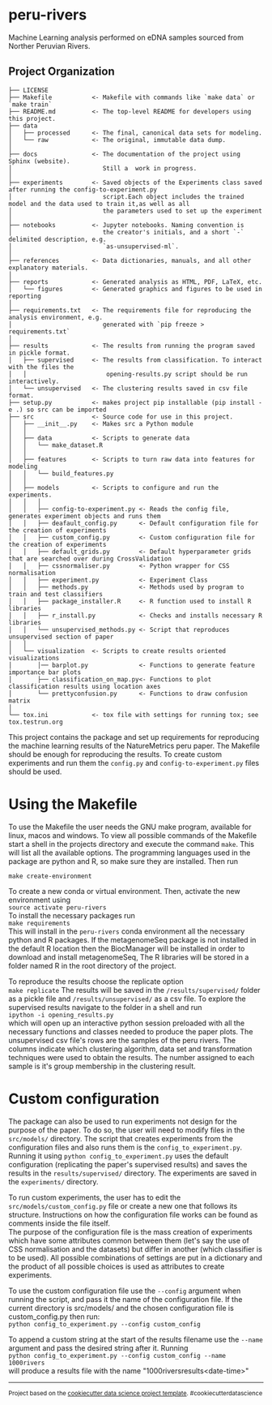 peru-rivers
==============================

Machine Learning analysis performed on eDNA samples sourced from Norther Peruvian Rivers.

Project Organization
------------

    ├── LICENSE
    ├── Makefile           <- Makefile with commands like `make data` or `make train`
    ├── README.md          <- The top-level README for developers using this project.
    ├── data
    │   ├── processed      <- The final, canonical data sets for modeling.
    │   └── raw            <- The original, immutable data dump.
    │
    ├── docs               <- The documentation of the project using Sphinx (website). 
    │                         Still a  work in progress. 
    │
    ├── experiments        <- Saved objects of the Experiments class saved after running the config-to-experiment.py 
    │                         script.Each object includes the trained model and the data used to train it,as well as all
    │                         the parameters used to set up the experiment
    │
    ├── notebooks          <- Jupyter notebooks. Naming convention is 
    │                         the creator's initials, and a short `-` delimited description, e.g.
    │                         `as-unsupervised-ml`.
    │
    ├── references         <- Data dictionaries, manuals, and all other explanatory materials.
    │
    ├── reports            <- Generated analysis as HTML, PDF, LaTeX, etc.
    │   └── figures        <- Generated graphics and figures to be used in reporting
    │
    ├── requirements.txt   <- The requirements file for reproducing the analysis environment, e.g.
    │                         generated with `pip freeze > requirements.txt`
    │
    ├── results            <- The results from running the program saved in pickle format.
    │   ├── supervised     <- The results from classification. To interact with the files the 
    │   │                      opening-results.py script should be run interactively.
    │   └── unsupervised   <- The clustering results saved in csv file format.
    ├── setup.py           <- makes project pip installable (pip install -e .) so src can be imported
    ├── src                <- Source code for use in this project.
    │   ├── __init__.py    <- Makes src a Python module
    │   │
    │   ├── data           <- Scripts to generate data
    │   │   └── make_dataset.R
    │   │
    │   ├── features       <- Scripts to turn raw data into features for modeling
    │   │   └── build_features.py
    │   │
    │   ├── models         <- Scripts to configure and run the experiments.
    │   │   │                 
    │   │   ├── config-to-experiment.py <- Reads the config file, generates experiment objects and runs them
    │   │   ├── deafault_config.py      <- Default configuration file for the creation of experiments
    │   │   ├── custom_config.py        <- Custom configuration file for the creation of experiments
    │   │   ├── default_grids.py        <- Default hyperparameter grids that are searched over during CrossValidation 
    │   │   ├── cssnormaliser.py        <- Python wrapper for CSS normalisation
    │   │   ├── experiment.py           <- Experiment Class
    │   │   ├── methods.py              <- Methods used by program to train and test classifiers   
    │   │   ├── package_installer.R     <- R function used to install R libraries
    │   │   ├── r_install.py            <- Checks and installs necessary R libraries
    │   │   └── unsupervised_methods.py <- Script that reproduces unsupervised section of paper 
    │   │
    │   └── visualization  <- Scripts to create results oriented visualizations
    │       │── barplot.py              <- Functions to generate feature importance bar plots
    │       ├── classification_on_map.py<- Functions to plot classification results using location axes 
    │       └── prettyconfusion.py      <- Functions to draw confusion matrix
    │
    └── tox.ini            <- tox file with settings for running tox; see tox.testrun.org


This project contains the package and set up requirements for reproducing the machine learning results of the NatureMetrics peru paper. The Makefile should be enough for reproducing the results. To create custom experiments and run them the ``config.py`` and ``config-to-experiment.py`` files should be used.


Using the Makefile
==================
To use the Makefile the user needs the GNU make program, available for linux, macos and windows. To view all possible commands of the Makefile start a shell in the projects directory and execute the command ``make``. This will list all the available options. The programming languages used in the package are python and R, so make sure they are installed. Then run   
```
make create-environment
```  
To create a new conda or virtual environment. Then, activate the new environment using  
``source activate peru-rivers``  
To install the necessary packages run  
``make requirements``  
This will install in the ``peru-rivers`` conda environment all the necessary python and R packages. If the metagenomeSeq package is not installed in the default R location then the BiocManager will be installed in order to download and install metagenomeSeq, The R libraries will be stored in a folder named R in the root directory of the project.
  
To reproduce the results choose the replicate option  
```make replicate```
The results will be saved in the ```/results/supervised/``` folder as a pickle file and ```/results/unsupervised/``` as a csv file. To explore the supervised results navigate to the folder in a shell and run   
```ipython -i opening_results.py```     
which will open up an interactive python session preloaded with all the necessary functions and classes needed to produce the paper plots. 
The unsupervised csv file's rows are the samples of the peru rivers. The columns indicate which clustering algorithm, data set and transformation techniques were used to obtain the results. The number assigned to each sample is it's group membership in the clustering result. 

Custom configuration
==================== 
The package can also be used to run experiments not design for the purpose of the paper. To do so, the user will need to modify files in the ```src/models/``` directory. The script that creates experiments from the configuration files and also runs them is the ```config_to_experiment.py```. Running it using ```python config_to_experiment.py``` uses the default configuration (replicating the paper's supervised results) and saves the results in the ```results/supervised/``` directory. The experiments are saved in the ```experiments/``` directory.

To run custom experiments, the user has to edit the ```src/models/custom_config.py``` file or create a new one that follows its structure. Instructions on how the configuration file works can be found as comments inside the file itself.  
The purpose of the configuration file is the mass creation of experiments which have some attributes common between them (let's say the use of CSS normalisation and the datasets) but differ in another (which classifier is to be used). All possible combinations of settings are put in a dictionary and the product of all possible choices is used as attributes to create experiments.  

To use the custom configuration file use the ```--config``` argument when running the script, and pass it the name of the configuration file. If the current directory is src/models/ and the chosen configuration file is custom_config.py then run:   
 ```python config_to_experiment.py --config custom_config```

 To append a custom string at the start of the results filename use the ```--name``` argument and pass the desired string after it. 
 Running  
```python config_to_experiment.py --config custom_config --name 1000rivers```  
will produce a results file with the name "1000riversresults<date-time\>" 



--------

<p><small>Project based on the <a target="_blank" href="https://drivendata.github.io/cookiecutter-data-science/">cookiecutter data science project template</a>. #cookiecutterdatascience</small></p>
